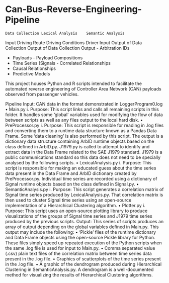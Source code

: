 # Can-Bus-Reverse-Engineering-Pipeline

	Data Collection	Lexical Analysis	Semantic Analysis
Input	Driving Route 
Driving Conditions Driver Input	Output of Data Collection	Output of Data Collection
Output	- Arbitration IDs
 - Payloads	- Payload Compositions 
- Time Series (Signals	- Correlated Relationships
 - Causal Relationships
 - Predictive Models


This project houses Python and R scripts intended to facilitate the automated reverse engineering of Controller Area Network (CAN) payloads observed from passenger vehicles. 

Pipeline
Input: CAN data in the format demonstrated in LoggerProgram0.log
•	Main.py
i.	Purpose: This script links and calls all remaining scripts in this folder. It handles some ‘global’ variables used for modifying the flow of data between scripts as well as any files output to the local hard disk.
•	PreProcessor.py
i.	Purpose: This script is responsible for reading in .log files and converting them to a runtime data structure known as a Pandas Data Frame. Some ‘data cleaning’ is also performed by this script. The output is a dictionary data structure containing ArbID runtime objects based on the class defined in ArbID.py. J1979.py is called to attempt to identify and extract data in the Data Frame related to the SAE J1979 standard. J1979 is a public communications standard so this data does not need to be specially analysed by the following scripts.
•	LexicalAnalysis.py
i.	Purpose: This script is responsible for making an educated guess about the time series data present in the Data Frame and ArbID dictionary created by PreProcessor.py. Individual time series are recorded using a dictionary of Signal runtime objects based on the class defined in Signal.py.
•	SemanticAnalysis.py
i.	Purpose: This script generates a correlation matrix of Signal time series produced by LexicalAnalysis.py. That correlation matrix is then used to cluster Signal time series using an open-source implementation of a Hierarchical Clustering algorithm.
•	Plotter.py
i.	Purpose: This script uses an open-source plotting library to produce visualizations of the groups of Signal time series and J1979 time series produced by the previous scripts.
Output: This series of scripts produces an array of output depending on the global variables defined in Main.py. This output may include the following:
•	‘Pickle’ files of the runtime dictionary and Data Frame objects using the open-source Pickle library for Python. These files simply speed up repeated execution of the Python scripts when the same .log file is used for input to Main.py.
•	Comma separated value (.csv) plain text files of the correlation matrix between time series data present in the .log file.
•	Graphics of scatterplots of the time series present in the .log file.
•	A graphic of the dendrogram produced during Hierarchical Clustering in SemanticAnalysis.py. A dendrogram is a well-documented method for visualizing the results of Hierarchical Clustering algorithms.

